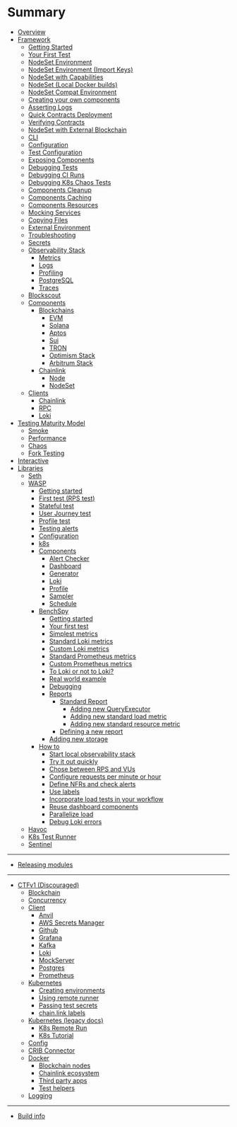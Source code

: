 # Summary

- [Overview](./overview.md)
- [Framework](./framework/overview.md)
  - [Getting Started](./framework/getting_started.md)
  - [Your First Test](./framework/first_test.md)
  - [NodeSet Environment](./framework/nodeset_environment.md)
  - [NodeSet Environment (Import Keys)](./framework/nodeset_environment_import.md)
  - [NodeSet with Capabilities](./framework/nodeset_capabilities.md)
  - [NodeSet (Local Docker builds)](./framework/nodeset_docker_rebuild.md)
  - [NodeSet Compat Environment](./framework/nodeset_compatibility.md)
  - [Creating your own components](./developing/developing_components.md)
  - [Asserting Logs](./developing/asserting_logs.md)
  - [Quick Contracts Deployment](./framework/quick_deployment.md)
  - [Verifying Contracts](./framework/verify.md)
  - [NodeSet with External Blockchain]()
  - [CLI](./framework/cli.md)
  - [Configuration](./framework/configuration.md)
  - [Test Configuration](./framework/test_configuration_overrides.md)
  - [Exposing Components](framework/components/state.md)
  - [Debugging Tests](framework/components/debug.md)
  - [Debugging CI Runs](framework/components/debug_ci.md)
  - [Debugging K8s Chaos Tests](framework/chaos/debug-k8s.md)
  - [Components Cleanup](framework/components/cleanup.md)
  - [Components Caching](framework/components/caching.md)
  - [Components Resources](framework/components/resources.md)
  - [Mocking Services](framework/components/mocking.md)
  - [Copying Files](framework/copying_files.md)
  - [External Environment](framework/components/external.md)
  - [Troubleshooting](framework/components/troubleshooting.md)
  - [Secrets]()
  - [Observability Stack](framework/observability/observability_stack.md)
    - [Metrics](framework/observability/metrics.md)
    - [Logs](framework/observability/logs.md)
    - [Profiling](framework/observability/profiling.md)
    - [PostgreSQL](framework/observability/postgresql.md)
    - [Traces]()
  - [Blockscout](framework/observability/blockscout.md)
  - [Components](framework/components/overview.md)
    - [Blockchains](framework/components/blockchains/overview.md)
      - [EVM](framework/components/blockchains/evm.md)
      - [Solana](framework/components/blockchains/solana.md)
      - [Aptos](framework/components/blockchains/aptos.md)
      - [Sui](framework/components/blockchains/sui.md)
      - [TRON](framework/components/blockchains/tron.md)
      - [Optimism Stack]()
      - [Arbitrum Stack]()
    - [Chainlink](framework/components/chainlink.md)
      - [Node](framework/components/chainlink/node.md)
      - [NodeSet](framework/components/chainlink/nodeset.md)
  - [Clients]()
    - [Chainlink]()
    - [RPC]()
    - [Loki]()
- [Testing Maturity Model](framework/testing.md)
  - [Smoke]()
  - [Performance]()
  - [Chaos](./framework/chaos/chaos.md)
  - [Fork Testing](./framework/fork.md)
- [Interactive](framework/interactive.md)
- [Libraries](./libraries.md)
  - [Seth](./libs/seth.md)
  - [WASP](./libs/wasp/overview.md)
    - [Getting started](./libs/wasp/getting_started.md)
    - [First test (RPS test)](./libs/wasp/first_test.md)
    - [Stateful test](./libs/wasp/stateful_test.md)
    - [User Journey test](./libs/wasp/user_journey_test.md)
    - [Profile test](./libs/wasp/profile_test.md)
    - [Testing alerts]()
    - [Configuration](./libs/wasp/configuration.md)
    - [k8s](./libs/wasp/k8s.md)
    - [Components](./libs/wasp/components/overview.md)
      - [Alert Checker]()
      - [Dashboard](./libs/wasp/components/dashboard.md)
      - [Generator](./libs/wasp/components/generator.md)
      - [Loki](./libs/wasp/components/loki.md)
      - [Profile](./libs/wasp/components/profile.md)
      - [Sampler](./libs/wasp/components/sampler.md)
      - [Schedule](./libs/wasp/components/schedule.md)
    - [BenchSpy](./libs/wasp/benchspy/overview.md)
      - [Getting started](./libs/wasp/benchspy/getting_started.md)
      - [Your first test](./libs/wasp/benchspy/first_test.md)
      - [Simplest metrics](./libs/wasp/benchspy/simplest_metrics.md)
      - [Standard Loki metrics](./libs/wasp/benchspy/loki_std.md)
      - [Custom Loki metrics](./libs/wasp/benchspy/loki_custom.md)
      - [Standard Prometheus metrics](./libs/wasp/benchspy/prometheus_std.md)
      - [Custom Prometheus metrics](./libs/wasp/benchspy/prometheus_custom.md)
      - [To Loki or not to Loki?](./libs/wasp/benchspy/loki_dillema.md)
      - [Real world example](./libs/wasp/benchspy/real_world.md)
      - [Debugging](./libs/wasp/benchspy/debugging.md)
      - [Reports](./libs/wasp/benchspy/reports/overview.md)
        - [Standard Report](./libs/wasp/benchspy/reports/standard_report.md)
          - [Adding new QueryExecutor](./libs/wasp/benchspy/reports/new_executor.md)
          - [Adding new standard load metric]()
          - [Adding new standard resource metric]()
        - [Defining a new report](./libs/wasp/benchspy/reports/new_report.md)
      - [Adding new storage]()
    - [How to](./libs/wasp/how-to/overview.md)
      - [Start local observability stack](./libs/wasp/how-to/start_local_observability_stack.md)
      - [Try it out quickly](./libs/wasp/how-to/run_included_tests.md)
      - [Chose between RPS and VUs](./libs/wasp/how-to/chose_rps_vu.md)
      - [Configure requests per minute or hour](./libs/wasp/how-to/rps_per_minute.md)
      - [Define NFRs and check alerts](./libs/wasp/how-to/define_nfr_check_alerts.md)
      - [Use labels](./libs/wasp/how-to/use_labels.md)
      - [Incorporate load tests in your workflow](./libs/wasp/how-to/incorporate_load_tests.md)
      - [Reuse dashboard components](./libs/wasp/how-to/reuse_dashboard_components.md)
      - [Parallelize load](./libs/wasp/how-to/parallelise_load.md)
      - [Debug Loki errors](./libs/wasp/how-to/debug_loki_errors.md)
  - [Havoc](./libs/havoc.md)
  - [K8s Test Runner](k8s-test-runner/k8s-test-runner.md)
  - [Sentinel](./libs/sentinel.md)

---

- [Releasing modules](releasing_modules.md)

---

- [CTFv1 (Discouraged)](lib.md)
  - [Blockchain](lib/blockchain.md)
  - [Concurrency](lib/concurrency.md)
  - [Client](lib/client.md)
    - [Anvil]()
    - [AWS Secrets Manager](lib/client/aws_secrets_manager.md)
    - [Github](lib/client/github.md)
    - [Grafana](lib/client/grafana.md)
    - [Kafka](lib/client/kafka.md)
    - [Loki](lib/client/loki.md)
    - [MockServer](lib/client/mockserver.md)
    - [Postgres](lib/client/postgres.md)
    - [Prometheus](lib/client/prometheus.md)
  - [Kubernetes](lib/k8s_new/overview.md)
    - [Creating environments](lib/k8s_new/environments.md)
    - [Using remote runner](lib/k8s_new/remote_runner.md)
    - [Passing test secrets](lib/k8s_new/test_secrets.md)
    - [chain.link labels](lib/k8s/labels.md)
  - [Kubernetes (legacy docs)](lib/k8s/KUBERNETES.md)
    - [K8s Remote Run](lib/k8s/REMOTE_RUN.md)
    - [K8s Tutorial](lib/k8s/TUTORIAL.md)
  - [Config](lib/config/config.md)
  - [CRIB Connector](lib/crib.md)
  - [Docker](lib/docker/overview.md)
    - [Blockchain nodes](lib/docker/blockchain_nodes.md)
    - [Chainlink ecosystem](lib/docker/chainlink_ecosystem.md)
    - [Third party apps]()
    - [Test helpers](lib/docker/test_helpers.md)
  - [Logging](lib/logging.md)

---

- [Build info](build_info.md)
